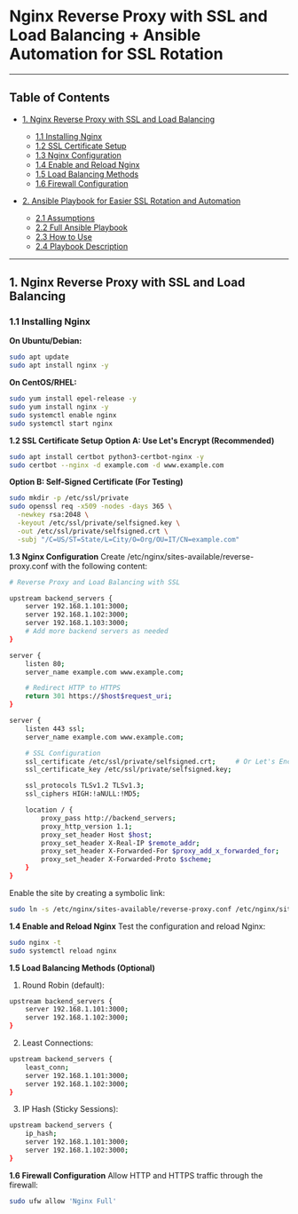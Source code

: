 # Nginx Reverse Proxy with SSL and Load Balancing + Ansible Automation for SSL Rotation

---

## Table of Contents

- [1. Nginx Reverse Proxy with SSL and Load Balancing](#1-nginx-reverse-proxy-with-ssl-and-load-balancing)
  - [1.1 Installing Nginx](#11-installing-nginx)
  - [1.2 SSL Certificate Setup](#12-ssl-certificate-setup)
  - [1.3 Nginx Configuration](#13-nginx-configuration)
  - [1.4 Enable and Reload Nginx](#14-enable-and-reload-nginx)
  - [1.5 Load Balancing Methods](#15-load-balancing-methods)
  - [1.6 Firewall Configuration](#16-firewall-configuration)

- [2. Ansible Playbook for Easier SSL Rotation and Automation](#2-ansible-playbook-for-easier-ssl-rotation-and-automation)
  - [2.1 Assumptions](#21-assumptions)
  - [2.2 Full Ansible Playbook](#22-full-ansible-playbook)
  - [2.3 How to Use](#23-how-to-use)
  - [2.4 Playbook Description](#24-playbook-description)

---

## 1. Nginx Reverse Proxy with SSL and Load Balancing

### 1.1 Installing Nginx

**On Ubuntu/Debian:**

```bash
sudo apt update
sudo apt install nginx -y
```

**On CentOS/RHEL:**

```bash
sudo yum install epel-release -y
sudo yum install nginx -y
sudo systemctl enable nginx
sudo systemctl start nginx
```

**1.2 SSL Certificate Setup**
**Option A: Use Let's Encrypt (Recommended)**
```bash 
sudo apt install certbot python3-certbot-nginx -y
sudo certbot --nginx -d example.com -d www.example.com
```

**Option B: Self-Signed Certificate (For Testing)**
```bash
sudo mkdir -p /etc/ssl/private
sudo openssl req -x509 -nodes -days 365 \
  -newkey rsa:2048 \
  -keyout /etc/ssl/private/selfsigned.key \
  -out /etc/ssl/private/selfsigned.crt \
  -subj "/C=US/ST=State/L=City/O=Org/OU=IT/CN=example.com"
```

**1.3 Nginx Configuration**
Create /etc/nginx/sites-available/reverse-proxy.conf with the following content:

```bash
# Reverse Proxy and Load Balancing with SSL

upstream backend_servers {
    server 192.168.1.101:3000;
    server 192.168.1.102:3000;
    server 192.168.1.103:3000;
    # Add more backend servers as needed
}

server {
    listen 80;
    server_name example.com www.example.com;

    # Redirect HTTP to HTTPS
    return 301 https://$host$request_uri;
}

server {
    listen 443 ssl;
    server_name example.com www.example.com;

    # SSL Configuration
    ssl_certificate /etc/ssl/private/selfsigned.crt;     # Or Let's Encrypt cert path
    ssl_certificate_key /etc/ssl/private/selfsigned.key;

    ssl_protocols TLSv1.2 TLSv1.3;
    ssl_ciphers HIGH:!aNULL:!MD5;

    location / {
        proxy_pass http://backend_servers;
        proxy_http_version 1.1;
        proxy_set_header Host $host;
        proxy_set_header X-Real-IP $remote_addr;
        proxy_set_header X-Forwarded-For $proxy_add_x_forwarded_for;
        proxy_set_header X-Forwarded-Proto $scheme;
    }
}
```

Enable the site by creating a symbolic link:

```bash
sudo ln -s /etc/nginx/sites-available/reverse-proxy.conf /etc/nginx/sites-enabled/
```

**1.4 Enable and Reload Nginx**
Test the configuration and reload Nginx:
```bash
sudo nginx -t
sudo systemctl reload nginx
```

**1.5 Load Balancing Methods (Optional)**
1) Round Robin (default):

```bash
upstream backend_servers {
    server 192.168.1.101:3000;
    server 192.168.1.102:3000;
}

```

2) Least Connections:
```bash
upstream backend_servers {
    least_conn;
    server 192.168.1.101:3000;
    server 192.168.1.102:3000;
}

```
3) IP Hash (Sticky Sessions):

```bash
upstream backend_servers {
    ip_hash;
    server 192.168.1.101:3000;
    server 192.168.1.102:3000;
}
```

**1.6 Firewall Configuration**
Allow HTTP and HTTPS traffic through the firewall:
```bash
sudo ufw allow 'Nginx Full'
```



